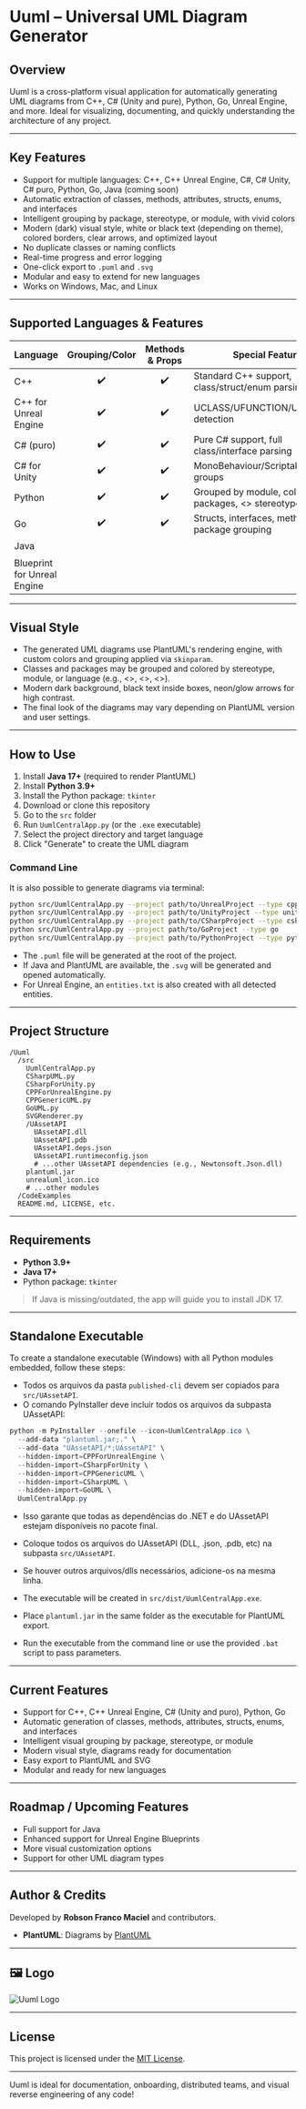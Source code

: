 # Uuml – Universal UML Diagram Generator

## Overview

Uuml is a cross-platform visual application for automatically generating UML diagrams from C++, C# (Unity and pure), Python, Go, Unreal Engine, and more. Ideal for visualizing, documenting, and quickly understanding the architecture of any project.

---

## Key Features

- Support for multiple languages: C++, C++ Unreal Engine, C#, C# Unity, C# puro, Python, Go, Java (coming soon)
- Automatic extraction of classes, methods, attributes, structs, enums, and interfaces
- Intelligent grouping by package, stereotype, or module, with vivid colors
- Modern (dark) visual style, white or black text (depending on theme), colored borders, clear arrows, and optimized layout
- No duplicate classes or naming conflicts
- Real-time progress and error logging
- One-click export to `.puml` and `.svg`
- Modular and easy to extend for new languages
- Works on Windows, Mac, and Linux

---

## Supported Languages & Features

| Language                     | Grouping/Color | Methods & Props | Special Features                                | Planned/Future |
|------------------------------|:--------------:|:---------------:|------------------------------------------------|:--------------:|
| C++                          |      ✔️        |       ✔️        | Standard C++ support, class/struct/enum parsing |                |
| C++ for Unreal Engine        |      ✔️        |       ✔️        | UCLASS/UFUNCTION/UPROPERTY detection           |                |
| C# (puro)                    |      ✔️        |       ✔️        | Pure C# support, full class/interface parsing   |                |
| C# for Unity                 |      ✔️        |       ✔️        | MonoBehaviour/ScriptableObject groups          |                |
| Python                       |      ✔️        |       ✔️        | Grouped by module, colored packages, <<PythonClass>> stereotype |                |
| Go                           |      ✔️        |       ✔️        | Structs, interfaces, methods, package grouping  |                |
| Java                         |                |                 |                                                |       ✔️       |
| Blueprint for Unreal Engine  |                |                 |                                                |       ✔️       |

---

## Visual Style

- The generated UML diagrams use PlantUML's rendering engine, with custom colors and grouping applied via `skinparam`.
- Classes and packages may be grouped and colored by stereotype, module, or language (e.g., <<PythonClass>>, <<CppModule>>, <<MonoBehaviour>>).
- Modern dark background, black text inside boxes, neon/glow arrows for high contrast.
- The final look of the diagrams may vary depending on PlantUML version and user settings.

---

## How to Use

1. Install **Java 17+** (required to render PlantUML)
2. Install **Python 3.9+**
3. Install the Python package: `tkinter`
4. Download or clone this repository
5. Go to the `src` folder
6. Run `UumlCentralApp.py` (or the `.exe` executable)
7. Select the project directory and target language
8. Click "Generate" to create the UML diagram

### Command Line

It is also possible to generate diagrams via terminal:

```bash
python src/UumlCentralApp.py --project path/to/UnrealProject --type cpp4ue
python src/UumlCentralApp.py --project path/to/UnityProject --type unity
python src/UumlCentralApp.py --project path/to/CSharpProject --type csharp
python src/UumlCentralApp.py --project path/to/GoProject --type go
python src/UumlCentralApp.py --project path/to/PythonProject --type python
```

- The `.puml` file will be generated at the root of the project.
- If Java and PlantUML are available, the `.svg` will be generated and opened automatically.
- For Unreal Engine, an `entities.txt` is also created with all detected entities.

---

## Project Structure

```
/Uuml
  /src
    UumlCentralApp.py
    CSharpUML.py
    CSharpForUnity.py
    CPPForUnrealEngine.py
    CPPGenericUML.py
    GoUML.py
    SVGRenderer.py
    /UAssetAPI
      UAssetAPI.dll
      UAssetAPI.pdb
      UAssetAPI.deps.json
      UAssetAPI.runtimeconfig.json
      # ...other UAssetAPI dependencies (e.g., Newtonsoft.Json.dll)
    plantuml.jar
    unrealuml_icon.ico
    # ...other modules
  /CodeExamples
  README.md, LICENSE, etc.
```

---

## Requirements

- **Python 3.9+**
- **Java 17+**
- Python package: `tkinter`

> If Java is missing/outdated, the app will guide you to install JDK 17.

---

## Standalone Executable

To create a standalone executable (Windows) with all Python modules embedded, follow these steps:

- Todos os arquivos da pasta `published-cli` devem ser copiados para `src/UAssetAPI`.
- O comando PyInstaller deve incluir todos os arquivos da subpasta UAssetAPI:

```powershell
python -m PyInstaller --onefile --icon=UumlCentralApp.ico \
  --add-data "plantuml.jar;." \
  --add-data "UAssetAPI/*;UAssetAPI" \
  --hidden-import=CPPForUnrealEngine \
  --hidden-import=CSharpForUnity \
  --hidden-import=CPPGenericUML \
  --hidden-import=CSharpUML \
  --hidden-import=GoUML \
  UumlCentralApp.py
```

- Isso garante que todas as dependências do .NET e do UAssetAPI estejam disponíveis no pacote final.

- Coloque todos os arquivos do UAssetAPI (DLL, .json, .pdb, etc) na subpasta `src/UAssetAPI`.
- Se houver outros arquivos/dlls necessários, adicione-os na mesma linha.
- The executable will be created in `src/dist/UumlCentralApp.exe`.
- Place `plantuml.jar` in the same folder as the executable for PlantUML export.
- Run the executable from the command line or use the provided `.bat` script to pass parameters.

---

## Current Features

- Support for C++, C++ Unreal Engine, C# (Unity and puro), Python, Go
- Automatic generation of classes, methods, attributes, structs, enums, and interfaces
- Intelligent visual grouping by package, stereotype, or module
- Modern visual style, diagrams ready for documentation
- Easy export to PlantUML and SVG
- Modular and ready for new languages

---

## Roadmap / Upcoming Features

- Full support for Java
- Enhanced support for Unreal Engine Blueprints
- More visual customization options
- Support for other UML diagram types

---

## Author & Credits

Developed by **Robson Franco Maciel** and contributors.

- **PlantUML**: Diagrams by [PlantUML](https://plantuml.com/)

---

## 🖼️ Logo

![Uuml Logo](images/logo.png)

---

## License

This project is licensed under the [MIT License](LICENSE).

---

Uuml is ideal for documentation, onboarding, distributed teams, and visual reverse engineering of any code!
